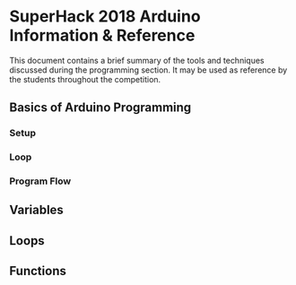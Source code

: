 # SuperHack 2018 Arduino Information & Reference
This document contains a brief summary of the tools and techniques discussed during the programming section. It may be used as reference by the students throughout the competition. 

## Basics of Arduino Programming

### Setup

### Loop

### Program Flow


## Variables


## Loops


## Functions



